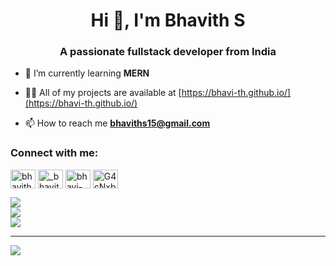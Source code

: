 <h1 align="center">Hi 👋, I'm Bhavith S</h1>
<h3 align="center">A passionate fullstack developer from India</h3>

- 🌱 I’m currently learning **MERN**

- 👨‍💻 All of my projects are available at [https://bhavi-th.github.io/](https://bhavi-th.github.io/)

- 📫 How to reach me **bhaviths15@gmail.com**

<h3 align="left">Connect with me:</h3>
<p align="left">
<a href="https://linkedin.com/in/bhavith-s" target="blank"><img align="center" src="https://raw.githubusercontent.com/rahuldkjain/github-profile-readme-generator/master/src/images/icons/Social/linked-in-alt.svg" alt="bhavith-s" height="30" width="40" /></a>
<a href="https://instagram.com/_bhavith.s_" target="blank"><img align="center" src="https://raw.githubusercontent.com/rahuldkjain/github-profile-readme-generator/master/src/images/icons/Social/instagram.svg" alt="_bhavith.s_" height="30" width="40" /></a>
<a href="https://www.leetcode.com/bhavi-th" target="blank"><img align="center" src="https://raw.githubusercontent.com/rahuldkjain/github-profile-readme-generator/master/src/images/icons/Social/leet-code.svg" alt="bhavi-th" height="30" width="40" /></a>
<a href="https://discord.gg/G4cNxbCS" target="blank"><img align="center" src="https://raw.githubusercontent.com/rahuldkjain/github-profile-readme-generator/master/src/images/icons/Social/discord.svg" alt="G4cNxbCS" height="30" width="40" /></a>
</p>

![](https://github-readme-stats.vercel.app/api?username=bhavi-th&theme=dark&hide_border=false&include_all_commits=true&count_private=false)<br/>
![](https://nirzak-streak-stats.vercel.app/?user=bhavi-th&theme=dark&hide_border=false)<br/>
![](https://github-readme-stats.vercel.app/api/top-langs/?username=bhavi-th&theme=dark&hide_border=false&include_all_commits=true&count_private=false&layout=compact)

---
[![](https://visitcount.itsvg.in/api?id=bhavi-th&icon=0&color=0)](https://visitcount.itsvg.in)
